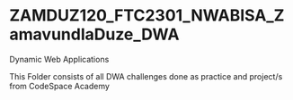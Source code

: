 # ZAMDUZ120_FTC2301_NWABISA_ZamavundlaDuze_DWA




Dynamic Web Applications





This Folder consists of all DWA challenges done as practice and project/s from CodeSpace Academy 
